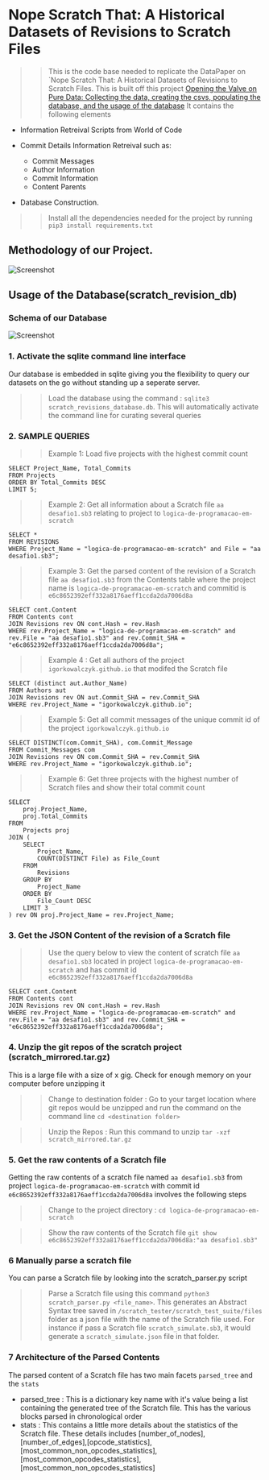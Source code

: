 # Nope Scratch That: A Historical Datasets of Revisions to Scratch Files
>> This is the code base needed to replicate the DataPaper on `Nope Scratch That: A Historical Datasets of Revisions to Scratch Files. This is built off this project [Opening the Valve on Pure Data: Collecting the data, creating the csvs, populating the database, and the usage of the database](https://github.com/anishaislam8/visual_code_revisions) It contains the following elements 
- Information Retreival Scripts from World of Code

- Commit Details Information Retreival such as:

    - Commit Messages
    - Author Information
    - Commit Information
    - Content Parents

- Database Construction.

>> Install all the dependencies needed for the project by running `pip3 install requirements.txt`

## Methodology of our Project. 
![Screenshot](/files/msr_flow-1.png)

## Usage of the Database(scratch_revision_db)

### Schema of our Database
![Screenshot](/files/Schema%20(1)-1.png)
### 1. Activate the sqlite command line interface
Our database is embedded in sqlite giving you the flexibility to query our datasets on the go without standing up a seperate server. 
>> Load the database using the command : `sqlite3 scratch_revisions_database.db`. This will automatically activate the command line for curating several queries

### 2. SAMPLE QUERIES

>> Example 1: Load five projects with the highest commit count
```
SELECT Project_Name, Total_Commits
FROM Projects
ORDER BY Total_Commits DESC
LIMIT 5;
```

>> Example 2: Get all information about a Scratch file `aa desafio1.sb3` relating to project to `logica-de-programacao-em-scratch`
```
SELECT * 
FROM REVISIONS
WHERE Project_Name = "logica-de-programacao-em-scratch" and File = "aa desafio1.sb3";
```

>> Example 3: Get the parsed content of the revision of a Scratch file `aa desafio1.sb3` from the Contents table where the project name is `logica-de-programacao-em-scratch` and commitid is `e6c8652392eff332a8176aeff1ccda2da7006d8a`

```
SELECT cont.Content
FROM Contents cont
JOIN Revisions rev ON cont.Hash = rev.Hash
WHERE rev.Project_Name = "logica-de-programacao-em-scratch" and rev.File = "aa desafio1.sb3" and rev.Commit_SHA = "e6c8652392eff332a8176aeff1ccda2da7006d8a";
```

>> Example 4 : Get all authors of the project `igorkowalczyk.github.io` that modifed the Scratch file

```
SELECT (distinct aut.Author_Name)
FROM Authors aut
JOIN Revisions rev ON aut.Commit_SHA = rev.Commit_SHA
WHERE rev.Project_Name = "igorkowalczyk.github.io";
```

>> Example 5: Get all commit messages of the unique commit id of the project `igorkowalczyk.github.io`

```
SELECT DISTINCT(com.Commit_SHA), com.Commit_Message
FROM Commit_Messages com
JOIN Revisions rev ON com.Commit_SHA = rev.Commit_SHA
WHERE rev.Project_Name = "igorkowalczyk.github.io";
```

>> Example 6: Get three projects with the highest number of Scratch files and show their total commit count

```
SELECT 
    proj.Project_Name,
    proj.Total_Commits
FROM
    Projects proj
JOIN (
    SELECT
        Project_Name,
        COUNT(DISTINCT File) as File_Count
    FROM
        Revisions
    GROUP BY
        Project_Name
    ORDER BY
        File_Count DESC
    LIMIT 3
) rev ON proj.Project_Name = rev.Project_Name;
```

### 3. Get the JSON Content of the revision of a Scratch file
>> Use the query below to view the content of scratch file `aa desafio1.sb3` located in project `logica-de-programacao-em-scratch` and has commit id `e6c8652392eff332a8176aeff1ccda2da7006d8a`


```
SELECT cont.Content
FROM Contents cont
JOIN Revisions rev ON cont.Hash = rev.Hash
WHERE rev.Project_Name = "logica-de-programacao-em-scratch" and rev.File = "aa desafio1.sb3" and rev.Commit_SHA = "e6c8652392eff332a8176aeff1ccda2da7006d8a";
```

### 4. Unzip the git repos of the scratch project (scratch_mirrored.tar.gz)

This is a large file with a size of x gig. Check for enough memory on your computer before unzipping it

>> Change to destination folder : Go to your target location where git repos would be unzipped and run the command on the command line `cd <destination folder>`

>> Unzip the Repos :  Run this command to unzip `tar -xzf scratch_mirrored.tar.gz`

### 5. Get the raw contents of a Scratch file
Getting the raw contents of a scratch file named `aa desafio1.sb3` from project `logica-de-programacao-em-scratch` with commit id `e6c8652392eff332a8176aeff1ccda2da7006d8a` involves the following steps

>> Change to the project directory : `cd logica-de-programacao-em-scratch`

>> Show the raw contents of the Scratch file `git show e6c8652392eff332a8176aeff1ccda2da7006d8a:"aa desafio1.sb3" `

### 6 Manually parse a scratch file
You can parse a Scratch file by looking into the scratch_parser.py script

>> Parse a Scratch file using this command `python3 scratch_parser.py <file_name>`. This generates an Abstract Syntax tree saved in `/scratch_tester/scratch_test_suite/files` folder as a json file with the name of the Scratch file used. For instance if pass a Scratch file `scratch_simulate.sb3`, it would generate a `scratch_simulate.json` file in that folder.


### 7 Architecture of the Parsed Contents
The parsed content of a Scratch file has two main facets `parsed_tree` and the `stats`
- parsed_tree : This is a dictionary key name with it's value being a list containing the generated tree of the Scratch file. This has the various blocks parsed in chronological order
- stats : This contains a little more details about the statistics of the Scratch file. These details includes [number_of_nodes], [number_of_edges],[opcode_statistics],[most_common_non_opcodes_statistics],[most_common_opcodes_statistics],[most_common_non_opcodes_statistics]